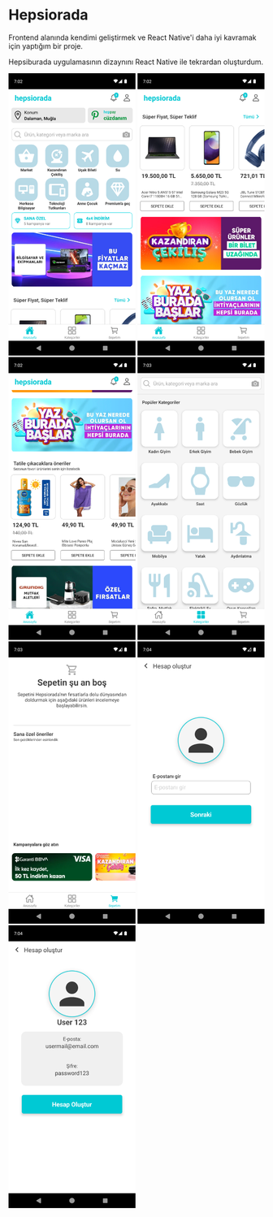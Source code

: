 # Hepsiorada

Frontend alanında kendimi geliştirmek ve React Native'i daha iyi kavramak için yaptığım bir proje.

Hepsiburada uygulamasının dizaynını React Native ile tekrardan oluşturdum.

<p float="left">
<img src='https://github.com/ArdaCan271/Hepsiorada/blob/master/screenshots/Screenshot_1.png' width='250'>
<img src='https://github.com/ArdaCan271/Hepsiorada/blob/master/screenshots/Screenshot_2.png' width='250'>
<img src='https://github.com/ArdaCan271/Hepsiorada/blob/master/screenshots/Screenshot_3.png' width='250'>
<img src='https://github.com/ArdaCan271/Hepsiorada/blob/master/screenshots/Screenshot_4.png' width='250'>
<img src='https://github.com/ArdaCan271/Hepsiorada/blob/master/screenshots/Screenshot_5.png' width='250'>
<img src='https://github.com/ArdaCan271/Hepsiorada/blob/master/screenshots/Screenshot_6.png' width='250'>
<img src='https://github.com/ArdaCan271/Hepsiorada/blob/master/screenshots/Screenshot_7.png' width='250'>
</p>
